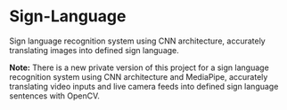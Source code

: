 # Sign-Language
Sign language recognition system using CNN architecture, accurately translating images into defined sign language.

**Note:** There is a new private version of this project for a sign language recognition system using CNN architecture and MediaPipe, accurately translating video inputs and live camera feeds into defined sign language sentences with OpenCV.
